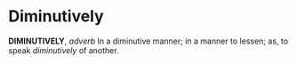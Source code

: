 # Diminutively

**DIMINUTIVELY**, _adverb_ In a diminutive manner; in a manner to lessen; as, to speak _diminutively_ of another.